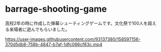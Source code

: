 # barrage-shooting-game
高校2年の時に作成した弾幕シューティングゲームです。文化祭で100人を超える来場者に遊んでもらいました。


https://user-images.githubusercontent.com/93137380/158597156-370d5db8-758b-4847-b7af-1dfc066cf83c.mp4

